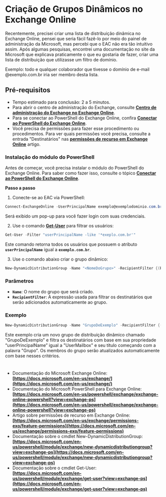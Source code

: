 

# **Criação de Grupos Dinâmicos no Exchange Online**

Recentemente, precisei criar uma lista de distribuição dinâmica no Exchange Online, pensei que seria fácil fazê-lo por meio do painel de administração da Microsoft, mas percebi que o EAC não era tão intuitivo assim.
Após algumas pesquisas, encontrei uma documentação no site da Microsoft que explicava praticamente o que eu gostaria de fazer, criar uma lista de distribuição que utilizasse um filtro de domínio.

Exemplo: todo e qualquer colaborador que tivesse o domínio de e-mail @exemplo.com.br iria ser membro desta lista.

## **Pré-requisitos**

- Tempo estimado para conclusão: 2 a 5 minutos.
- Para abrir o centro de administração do Exchange, consulte **[Centro de administração do Exchange no Exchange Online](https://learn.microsoft.com/pt-br/exchange/exchange-admin-center)**.
- Para se conectar ao PowerShell do Exchange Online, confira **[Conectar ao PowerShell do Exchange Online](https://learn.microsoft.com/pt-br/powershell/exchange/connect-to-exchange-online-powershell)**.
- Você precisa de permissões para fazer esse procedimento ou procedimentos. Para ver quais permissões você precisa, consulte a entrada "Destinatários" nas **[permissões de recurso em Exchange Online](https://learn.microsoft.com/pt-br/exchange/permissions-exo/feature-permissions)** artigo.

### I**nstalação do módulo do PowerShell**

Antes de começar, você precisa instalar o módulo do PowerShell do Exchange Online. Para saber como fazer isso, consulte o tópico **[Conectar ao PowerShell do Exchange Online](https://learn.microsoft.com/pt-br/powershell/exchange/connect-to-exchange-online-powershell)**.

**Passo a passo**

1. Conecte-se ao EAC via PowerShell:

```powershell
Connect-ExchangeOnline -UserPrincipalName exemplo@exemplodominio.com.br
```

Será exibido um pop-up para você fazer login com suas credenciais.

2. Use o comando **[Get-User](https://learn.microsoft.com/pt-br/powershell/module/exchange/get-user?view=exchange-ps)** para filtrar os usuários:

```powershell
Get-User -Filter "userPrincipalName -like '*exeplo.com.br'"
```

Este comando retorna todos os usuários que possuem o atributo **`userPrincipalName`**
 igual a **`exemplo.com.br`**.

3. Use o comando abaixo criar o grupo dinâmico:

```powershell
New-DynamicDistributionGroup -Name "<NomeDoGrupo>" -RecipientFilter {(RecipientType -eq 'UserMailbox') -and (userPrincipalName -like '<NomeDoDominio>')}
```

### **Parâmetros**

- **`Name`**: O nome do grupo que será criado.
- **`RecipientFilter`**: A expressão usada para filtrar os destinatários que serão adicionados automaticamente ao grupo.

### **Exemplo**

```powershell
New-DynamicDistributionGroup -Name "GrupoDeExemplo" -RecipientFilter {(RecipientType -eq 'UserMailbox') -and (userPrincipalName -like '*exemplo.com.br')}
```


Este exemplo cria um novo grupo de distribuição dinâmico chamado "GrupoDeExemplo" e filtra os destinatários com base em sua propriedade “userPrincipalName” igual a "UserMailbox" e seu título começando com a palavra "Grupo".
Os membros do grupo serão atualizados automaticamente com base nesses critérios.


#


- Documentação do Microsoft Exchange Online: **[https://docs.microsoft.com/en-us/exchange/](https://docs.microsoft.com/en-us/exchange/)**
- Documentação do Microsoft PowerShell para Exchange Online: **[https://docs.microsoft.com/en-us/powershell/exchange/exchange-online-powershell?view=exchange-ps](https://docs.microsoft.com/en-us/powershell/exchange/exchange-online-powershell?view=exchange-ps)**
- Artigo sobre permissões de recurso em Exchange Online: **[https://docs.microsoft.com/en-us/exchange/permissions-exo/feature-permissions](https://docs.microsoft.com/en-us/exchange/permissions-exo/feature-permissions)**
- Documentação sobre o cmdlet New-DynamicDistributionGroup: **[https://docs.microsoft.com/en-us/powershell/module/exchange/new-dynamicdistributiongroup?view=exchange-ps](https://docs.microsoft.com/en-us/powershell/module/exchange/new-dynamicdistributiongroup?view=exchange-ps)**
- Documentação sobre o cmdlet Get-User: **[https://docs.microsoft.com/en-us/powershell/module/exchange/get-user?view=exchange-ps](https://docs.microsoft.com/en-us/powershell/module/exchange/get-user?view=exchange-ps)**
